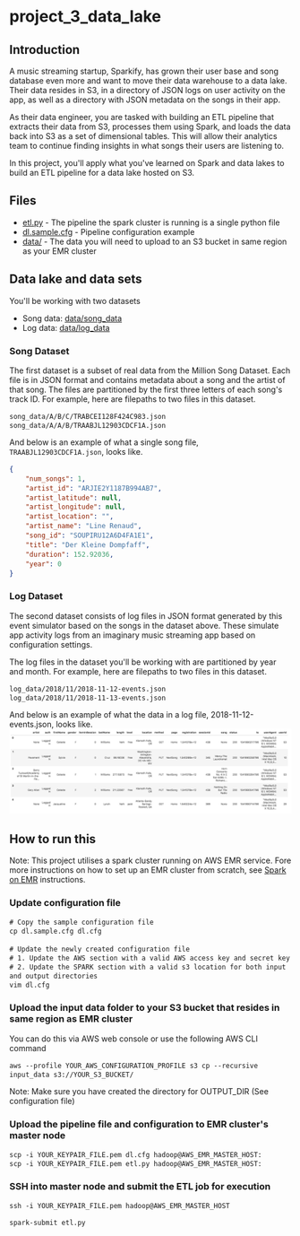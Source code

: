 # project_3_data_lake

## Introduction
A music streaming startup, Sparkify, has grown their user base and song database even more and want to move their data warehouse to a data lake. Their data resides in S3, in a directory of JSON logs on user activity on the app, as well as a directory with JSON metadata on the songs in their app.

As their data engineer, you are tasked with building an ETL pipeline that extracts their data from S3, processes them using Spark, and loads the data back into S3 as a set of dimensional tables. This will allow their analytics team to continue finding insights in what songs their users are listening to.

In this project, you'll apply what you've learned on Spark and data lakes to build an ETL pipeline for a data lake hosted on S3.

## Files
- [etl.py](etl.py) - The pipeline the spark cluster is running is a single python file
- [dl.sample.cfg](dl.sample.cfg) - Pipeline configuration example
- [data/](data) - The data you will need to upload to an S3 bucket in same region as your EMR cluster 

## Data lake and data sets
You'll be working with two datasets
- Song data: [data/song_data](data/song_data)
- Log data: [data/log_data](data/log_data)

### Song Dataset
The first dataset is a subset of real data from the Million Song Dataset. Each file is in JSON format and contains metadata about a song and the artist of that song. The files are partitioned by the first three letters of each song's track ID. For example, here are filepaths to two files in this dataset.
```shell
song_data/A/B/C/TRABCEI128F424C983.json
song_data/A/A/B/TRAABJL12903CDCF1A.json
```
And below is an example of what a single song file, `TRAABJL12903CDCF1A.json`, looks like.
```json
{
    "num_songs": 1,
    "artist_id": "ARJIE2Y1187B994AB7",
    "artist_latitude": null,
    "artist_longitude": null,
    "artist_location": "",
    "artist_name": "Line Renaud",
    "song_id": "SOUPIRU12A6D4FA1E1",
    "title": "Der Kleine Dompfaff",
    "duration": 152.92036,
    "year": 0
}
```

### Log Dataset
The second dataset consists of log files in JSON format generated by this event simulator based on the songs in the dataset above. These simulate app activity logs from an imaginary music streaming app based on configuration settings.

The log files in the dataset you'll be working with are partitioned by year and month. For example, here are filepaths to two files in this dataset.
```shell
log_data/2018/11/2018-11-12-events.json
log_data/2018/11/2018-11-13-events.json
```
And below is an example of what the data in a log file, 2018-11-12-events.json, looks like.
![log_data](img/log_data.png)

## How to run this
Note: This project utilises a spark cluster running on AWS EMR service. Fore more instructions on how to set up an EMR cluster from scratch, see [Spark on EMR](../aws_service_setup/spark_on_emr/README.md) instructions.

### Update configuration file
```shell
# Copy the sample configuration file
cp dl.sample.cfg dl.cfg

# Update the newly created configuration file
# 1. Update the AWS section with a valid AWS access key and secret key
# 2. Update the SPARK section with a valid s3 location for both input and output directories
vim dl.cfg
```

### Upload the input data folder to your S3 bucket that resides in same region as EMR cluster
You can do this via AWS web console or use the following AWS CLI command 
```shell
aws --profile YOUR_AWS_CONFIGURATION_PROFILE s3 cp --recursive input_data s3://YOUR_S3_BUCKET/ 
```
Note: Make sure you have created the directory for OUTPUT_DIR (See configuration file)

### Upload the pipeline file and configuration to EMR cluster's master node
```shell
scp -i YOUR_KEYPAIR_FILE.pem dl.cfg hadoop@AWS_EMR_MASTER_HOST:
scp -i YOUR_KEYPAIR_FILE.pem etl.py hadoop@AWS_EMR_MASTER_HOST:
```

### SSH into master node and submit the ETL job for execution
```shell
ssh -i YOUR_KEYPAIR_FILE.pem hadoop@AWS_EMR_MASTER_HOST
```

```shell
spark-submit etl.py
```
